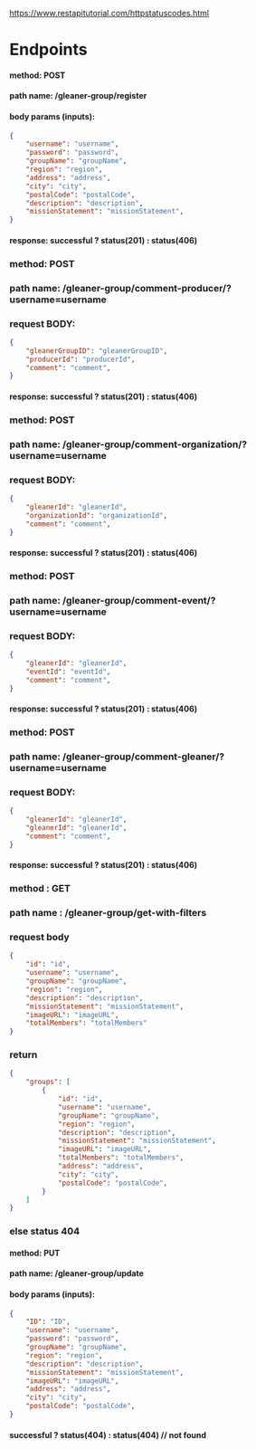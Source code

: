 https://www.restapitutorial.com/httpstatuscodes.html
# Endpoints

#### method: POST
#### path name: /gleaner-group/register
#### body params (inputs): 
```JSON
{
    "username": "username",
    "password": "password",
    "groupName": "groupName",
    "region": "region",
    "address": "address",
    "city": "city",
    "postalCode": "postalCode",
    "description": "description",
    "missionStatement": "missionStatement",
}
```
#### response: successful ? status(201) : status(406)


### method: POST
### path name: /gleaner-group/comment-producer/?username=username
### request BODY:
```JSON
{
    "gleanerGroupID": "gleanerGroupID",
    "producerId": "producerId",
    "comment": "comment",
}
```
#### response: successful ? status(201) : status(406)


### method: POST
### path name: /gleaner-group/comment-organization/?username=username
### request BODY:
```JSON
{
    "gleanerId": "gleanerId",
    "organizationId": "organizationId",
    "comment": "comment",
}
```
#### response: successful ? status(201) : status(406)


### method: POST
### path name: /gleaner-group/comment-event/?username=username
### request BODY:
```JSON
{
    "gleanerId": "gleanerId",
    "eventId": "eventId",
    "comment": "comment",
}
```
#### response: successful ? status(201) : status(406)


### method: POST
### path name: /gleaner-group/comment-gleaner/?username=username
### request BODY:
```JSON
{
    "gleanerId": "gleanerId",
    "gleanerId": "gleanerId",
    "comment": "comment",
}
```
#### response: successful ? status(201) : status(406)


### method : GET 
### path name : /gleaner-group/get-with-filters
### request body
```JSON
{
    "id": "id",
    "username": "username",
    "groupName": "groupName",
    "region": "region",
    "description": "description",
    "missionStatement": "missionStatement",
    "imageURL": "imageURL",
    "totalMembers": "totalMembers"
}
```
### return 
```JSON
{
    "groups": [
        {   
            "id": "id",
            "username": "username",
            "groupName": "groupName",
            "region": "region",
            "description": "description",
            "missionStatement": "missionStatement",
            "imageURL": "imageURL",
            "totalMembers": "totalMembers",
            "address": "address",
            "city": "city",
            "postalCode": "postalCode",
        }
    ]
}
```
### else status 404


#### method: PUT
#### path name: /gleaner-group/update
#### body params (inputs): 
```JSON
{
    "ID": "ID",
    "username": "username",
    "password": "password",
    "groupName": "groupName",
    "region": "region",
    "description": "description",
    "missionStatement": "missionStatement",
    "imageURL": "imageURL",
    "address": "address",
    "city": "city",
    "postalCode": "postalCode",
}
```
#### successful ? status(404) : status(404) // not found

